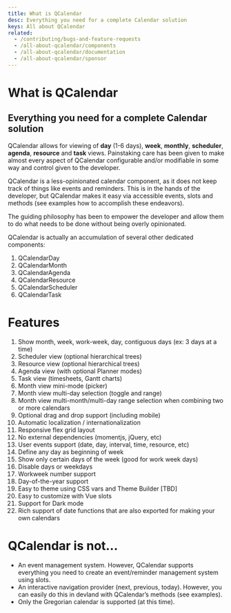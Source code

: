 ```yaml
---
title: What is QCalendar
desc: Everything you need for a complete Calendar solution
keys: All about QCalendar
related:
  - /contributing/bugs-and-feature-requests
  - /all-about-qcalendar/components
  - /all-about-qcalendar/documentation
  - /all-about-qcalendar/sponsor
---
```


# What is QCalendar

## Everything you need for a complete Calendar solution

QCalendar allows for viewing of **day** (1-6 days), **week**, **monthly**, **scheduler**, **agenda**, **resource** and **task** views. Painstaking care has been given to make almost every aspect of QCalendar configurable and/or modifiable in some way and control given to the developer.

QCalendar is a less-opinionated calendar component, as it does not keep track of things like events and reminders. This is in the hands of the developer, but QCalendar makes it easy via accessible events, slots and methods (see examples how to accomplish these endeavors).

The guiding philosophy has been to empower the developer and allow them to do what needs to be done without being overly opinionated. 

QCalendar is actually an accumulation of several other dedicated components:

1. QCalendarDay
2. QCalendarMonth
3. QCalendarAgenda
4. QCalendarResource
5. QCalendarScheduler
6. QCalendarTask


# Features

1. Show month, week, work-week, day, contiguous days (ex: 3 days at a time)
2. Scheduler view (optional hierarchical trees)
3. Resource view (optional hierarchical trees)
4. Agenda view (with optional Planner modes)
5. Task view (timesheets, Gantt charts)
6. Month view mini-mode (picker)
7. Month view multi-day selection (toggle and range)
8. Month view multi-month/multi-day range selection when combining two or more calendars
10. Optional drag and drop support (including mobile)
11. Automatic localization / internationalization
12. Responsive flex grid layout
13. No external dependencies (momentjs, jQuery, etc)
14. User events support (date, day, interval, time, resource, etc)
15. Define any day as beginning of week
16. Show only certain days of the week (good for work week days)
17. Disable days or weekdays
18. Workweek number support
19. Day-of-the-year support
20. Easy to theme using CSS vars and Theme Builder [TBD]
21. Easy to customize with Vue slots
22. Support for Dark mode
23. Rich support of date functions that are also exported for making your own calendars

# QCalendar is not…

- An event management system. However, QCalendar supports everything you need to create an event/reminder management system using slots.
- An interactive navigation provider (next, previous, today). However, you can easily do this in devland with QCalendar’s methods (see examples).
- Only the Gregorian calendar is supported (at this time).